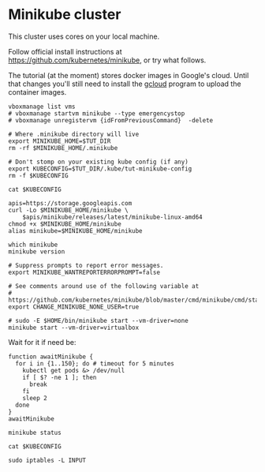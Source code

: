 # Minikube cluster

This cluster uses cores on your local machine.

Follow official install instructions at
https://github.com/kubernetes/minikube, or try what follows.

The tutorial (at the moment) stores docker images in
Google's cloud.  Until that changes you'll still need
to install the [gcloud] program to upload the container
images.

[gcloud]: https://cloud.google.com/sdk/


<!-- @possiblyCleanUpPreviousVmUsage -->
```
vboxmanage list vms
# vboxmanage startvm minikube --type emergencystop
# vboxmanage unregistervm {idFromPreviousCommand}  -delete
```

<!-- @removeOldMinikubeState -->
```
# Where .minikube directory will live
export MINIKUBE_HOME=$TUT_DIR
rm -rf $MINIKUBE_HOME/.minikube
```

<!-- @overrideKubeConfigAndWipeIt -->
```
# Don't stomp on your existing kube config (if any)
export KUBECONFIG=$TUT_DIR/.kube/tut-minikube-config
rm -f $KUBECONFIG
```

```
cat $KUBECONFIG
```


<!-- @installLatest -->
```
apis=https://storage.googleapis.com
curl -Lo $MINIKUBE_HOME/minikube \
    $apis/minikube/releases/latest/minikube-linux-amd64
chmod +x $MINIKUBE_HOME/minikube
alias minikube=$MINIKUBE_HOME/minikube
```

<!-- @confirmVersionAndPath -->
```
which minikube
minikube version
```

<!-- @defineOtherMiniKubeEnvVars -->
```
# Suppress prompts to report error messages.
export MINIKUBE_WANTREPORTERRORPROMPT=false

# See comments around use of the following variable at
# https://github.com/kubernetes/minikube/blob/master/cmd/minikube/cmd/start.go#L315
export CHANGE_MINIKUBE_NONE_USER=true
```

<!-- @startTheClusterOnVirtualBox -->
```
# sudo -E $HOME/bin/minikube start --vm-driver=none
minikube start --vm-driver=virtualbox
```

Wait for it if need be:
```
function awaitMinikube {
  for i in {1..150}; do # timeout for 5 minutes
    kubectl get pods &> /dev/null
    if [ $? -ne 1 ]; then
      break
    fi
    sleep 2
  done
}
awaitMinikube

```

<!-- @confirmMinikubeRunning -->
```
minikube status
```

<!-- @examineKubeConfig -->
```
cat $KUBECONFIG
```

<!-- @checkFirewall -->
```
sudo iptables -L INPUT
```
